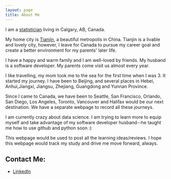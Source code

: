 ```yaml
---
layout: page
title: About Me
---
```



I am a [statistician](https://www.linkedin.com/pub/yukun-zhang/35/83b/892) living in Calgary, AB, Canada. 

My home city is [Tianjin](https://www.google.ca/search?q=tianjin&oq=tianjin&aqs=chrome..69i57j69i60l4j69i61.900j0j7&sourceid=chrome&es_sm=122&ie=UTF-8), a beautiful metropolis in China. Tianjin is a livable and lovely city, however, I leave for Canada to pursue my career goal and create a better environment for my parents' later life.

I have a happy and warm family and I am well-loved by friends. My husband is a software developer. My parents come visit us almost every year.

I like travelling, my mom took me to the sea for the first time when I was 3. It started my journey. I have been to Beijing, and several places in Hebei, Anhui,Jiangxi, Jiangsu, Zhejiang, Guangdong and Yunnan Province.

Since I came to Canada, we have been to Seattle, San Francisco, Orlando, San Diego, Los Angeles, Toronto, Vancouver and Halifax would be our next destination. We have a separate webpage to record all these journeys. 

I am currently crazy about data science. I am trying to learn more to equip myself and take advantage of my software developer husband--he taught me how to use github and python soon :)

This webpage would be used to post all the learning ideas/reviews. I hope this webpage would track my study and drive me move forward, always.



## Contact Me:

* [LinkedIn](https://www.linkedin.com/pub/yukun-zhang/35/83b/892)
